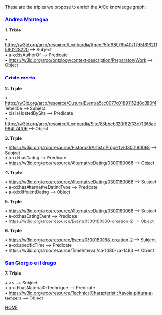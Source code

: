 These are the triples we propose to enrich the ArCo knowledge graph:

<a name="mm-anchor"></a>
<h3 style="color:blue ;">Andrea Mantegna</h3>

<strong> 1. Triple </strong>

• <https://w3id.org/arco/resource/Lombardia/Agent/5fd98076b40717d5f8162f1580228220> --> Subject <br>
• a-cd:isAuthorOf --> Predicate <br>
• <https://w3id.org/arco/ontology/context-description/PreparatoryWork> --> Object

<a name="mm-anchor"></a>
<h3 style="color:blue ;">Cristo morto</h3>

<strong> 2. Triple </strong>

• <https://w3id.org/arco/resource/CulturalEvent/a5cc0077c01891152d8d380f41ebed0e> --> Subject <br>
• cis:isHostedBySite --> Predicate <br>
• <https://w3id.org/arco/resource/Lombardia/Site/88bbeb320f82f33c71368ac984b74f06> --> Object

<strong> 3. Triple </strong>

•	<https://w3id.org/arco/resource/HistoricOrArtisticProperty/0300180068> --> Subject <br>
•	a-cd:hasDating --> Predicate <br>
•	<https://w3id.org/arco/resource/AlternativeDating/0300180068> --> Object

<strong> 4. Triple </strong>

• <https://w3id.org/arco/resource/AlternativeDating/0300180068> --> Subject <br>
• a-cd:hasAlternativeDatingType --> Predicate <br>
• a-cd:differentDating --> Object

<strong> 5. Triple </strong>

• <https://w3id.org/arco/resource/AlternativeDating/0300180068> --> Subject <br>
•	a-cd:hasDatingEvent --> Predicate <br>
•	<https://w3id.org/arco/resource/Event/0300180068-creation-2> --> Object

<strong> 6. Triple </strong>

•	<https://w3id.org/arco/resource/Event/0300180068-creation-2> --> Subject <br>
• a-cd:specificTime --> Predicate <br>
• <https://w3id.org/arco/resource/TimeInterval/ca-1480-ca-1483> --> Object


<a name="mm-anchor"></a>
<h3 style="color:blue ;">San Giorgio e il drago</h3>

<strong> 7. Triple </strong>

• <> --> Subject <br>
• a-dd:hasMaterialOrTechnique --> Predicate <br>
• <https://w3id.org/arco/resource/TechnicalCharacteristic/tavola-pittura-a-tempera> --> Object

[HOME](index.md)
